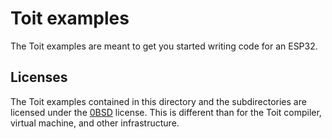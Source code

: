 # Toit examples

The Toit examples are meant to get you started writing code for an ESP32.

## Licenses

The Toit examples contained in this directory and the subdirectories
are licensed under the [0BSD](LICENSE) license. This is different than
for the Toit compiler, virtual machine, and other infrastructure.
